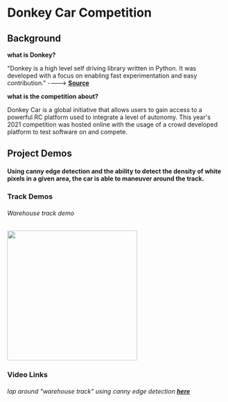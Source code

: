 # Donkey Car Competition

## **Background**


**what is Donkey?**

"Donkey is a high level self driving library written in Python. It was developed with a focus on enabling fast experimentation and easy contribution."
 ----> [**Source**](https://docs.donkeycar.com/)

**what is the competition about?**

Donkey Car is a global initiative that allows users to gain access to a powerful RC platform used to integrate a level of autonomy. This year's 2021 competition was hosted online with the usage of a crowd developed platform to test software on and compete.


## **Project Demos**

#### Using canny edge detection and the ability to detect the density of white pixels in a given area, the car is able to maneuver around the track.

### Track Demos

###### Warehouse track demo

<img src="https://github.com//master/docs/oak-d_gaze_1.gif?raw=true" width="300px">

### Video Links

###### lap around "warehouse track" using canny edge detection [**here**]()
